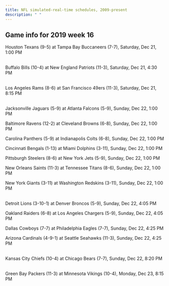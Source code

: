 ```yaml
---
title: NFL simulated-real-time schedules, 2009-present
description: " "
---
```


## Game info for 2019 week 16
Houston Texans (9-5) at Tampa Bay Buccaneers (7-7), Saturday, Dec 21, 1:00 PM

<br/>Buffalo Bills (10-4) at New England Patriots (11-3), Saturday, Dec 21, 4:30 PM

<br/>Los Angeles Rams (8-6) at San Francisco 49ers (11-3), Saturday, Dec 21, 8:15 PM

<br/>Jacksonville Jaguars (5-9) at Atlanta Falcons (5-9), Sunday, Dec 22, 1:00 PM

Baltimore Ravens (12-2) at Cleveland Browns (6-8), Sunday, Dec 22, 1:00 PM

Carolina Panthers (5-9) at Indianapolis Colts (6-8), Sunday, Dec 22, 1:00 PM

Cincinnati Bengals (1-13) at Miami Dolphins (3-11), Sunday, Dec 22, 1:00 PM

Pittsburgh Steelers (8-6) at New York Jets (5-9), Sunday, Dec 22, 1:00 PM

New Orleans Saints (11-3) at Tennessee Titans (8-6), Sunday, Dec 22, 1:00 PM

New York Giants (3-11) at Washington Redskins (3-11), Sunday, Dec 22, 1:00 PM

<br/>Detroit Lions (3-10-1) at Denver Broncos (5-9), Sunday, Dec 22, 4:05 PM

Oakland Raiders (6-8) at Los Angeles Chargers (5-9), Sunday, Dec 22, 4:05 PM

Dallas Cowboys (7-7) at Philadelphia Eagles (7-7), Sunday, Dec 22, 4:25 PM

Arizona Cardinals (4-9-1) at Seattle Seahawks (11-3), Sunday, Dec 22, 4:25 PM

<br/>Kansas City Chiefs (10-4) at Chicago Bears (7-7), Sunday, Dec 22, 8:20 PM

<br/>Green Bay Packers (11-3) at Minnesota Vikings (10-4), Monday, Dec 23, 8:15 PM

